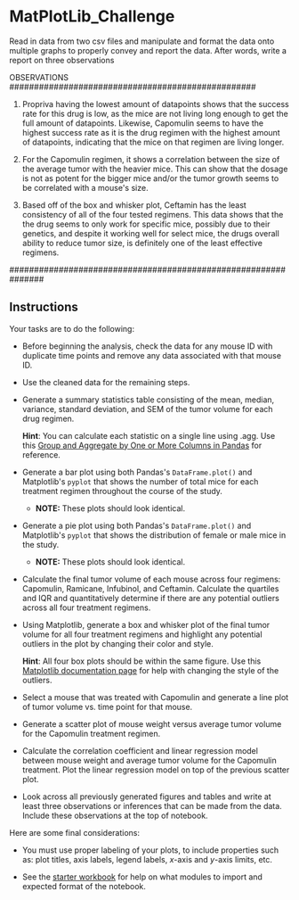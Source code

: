 # MatPlotLib_Challenge

Read in data from two csv files and manipulate and format the data onto multiple graphs to properly convey and report the data. After words, write a report on three observations

OBSERVATIONS ##################################################

1. Propriva having the lowest amount of datapoints shows that the success rate for this drug is low, as the mice are not living long enough to get the full amount of datapoints. Likewise, Capomulin seems to have the highest success rate as it is the drug regimen with the highest amount of datapoints, indicating that the mice on that regimen are living longer.

2. For the Capomulin regimen, it shows a correlation between the size of the average tumor with the heavier mice. This can show that the dosage is not as potent for the bigger mice and/or the tumor growth seems to be correlated with a mouse's size.

3. Based off of the box and whisker plot, Ceftamin has the least consistency of all of the four tested regimens. This data shows that the the drug seems to only work for specific mice, possibly due to their genetics, and despite it working well for select mice, the drugs overall ability to reduce tumor size, is definitely one of the least effective regimens.

###############################################################

## Instructions

Your tasks are to do the following:

* Before beginning the analysis, check the data for any mouse ID with duplicate time points and remove any data associated with that mouse ID.

* Use the cleaned data for the remaining steps.

* Generate a summary statistics table consisting of the mean, median, variance, standard deviation, and SEM of the tumor volume for each drug regimen.

  **Hint**: You can calculate each statistic on a single line using .agg. Use this [Group and Aggregate by One or More Columns in Pandas](https://jamesrledoux.com/code/group-by-aggregate-pandas) for reference.

* Generate a bar plot using both Pandas's `DataFrame.plot()` and Matplotlib's `pyplot` that shows  the number of total mice for each treatment regimen throughout the course of the study.

  * **NOTE:** These plots should look identical.

* Generate a pie plot using both Pandas's `DataFrame.plot()` and Matplotlib's `pyplot` that shows the distribution of female or male mice in the study.

  * **NOTE:** These plots should look identical.

* Calculate the final tumor volume of each mouse across four regimens: Capomulin, Ramicane, Infubinol, and Ceftamin. Calculate the quartiles and IQR and quantitatively determine if there are any potential outliers across all four treatment regimens.

* Using Matplotlib, generate a box and whisker plot of the final tumor volume for all four treatment regimens and highlight any potential outliers in the plot by changing their color and style.

  **Hint**: All four box plots should be within the same figure. Use this [Matplotlib documentation page](https://matplotlib.org/gallery/pyplots/boxplot_demo_pyplot.html#sphx-glr-gallery-pyplots-boxplot-demo-pyplot-py) for help with changing the style of the outliers.

* Select a mouse that was treated with Capomulin and generate a line plot of tumor volume vs. time point for that mouse.

* Generate a scatter plot of mouse weight versus average tumor volume for the Capomulin treatment regimen.

* Calculate the correlation coefficient and linear regression model between mouse weight and average tumor volume for the Capomulin treatment. Plot the linear regression model on top of the previous scatter plot.

* Look across all previously generated figures and tables and write at least three observations or inferences that can be made from the data. Include these observations at the top of notebook.

Here are some final considerations:

* You must use proper labeling of your plots, to include properties such as: plot titles, axis labels, legend labels, _x_-axis and _y_-axis limits, etc.

* See the [starter workbook](Pymaceuticals/pymaceuticals_starter.ipynb) for help on what modules to import and expected format of the notebook.
